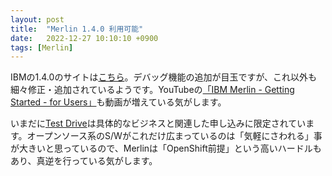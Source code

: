 ```yaml
---
layout: post
title:  "Merlin 1.4.0 利用可能"
date:   2022-12-27 10:10:10 +0900
tags: [Merlin]
---
```

IBMの1.4.0のサイトは[こちら](https://www.ibm.com/docs/en/merlin/1.0?topic=new-whats-in-140)。デバッグ機能の追加が目玉ですが、これ以外も細々修正・追加されているようです。YouTubeの[「IBM Merlin - Getting Started - for Users」](https://www.youtube.com/playlist?list=PLPELYviDwCnY6L5r5ZnmCneqhakLcB7ko)も動画が増えている気がします。

いまだに[Test Drive](https://ibm.github.io/merlin-docs/#/./guides/overview/sandbox)は具体的なビジネスと関連した申し込みに限定されています。オープンソース系のS/Wがこれだけ広まっているのは「気軽にさわれる」事が大きいと思っているので、Merlinは「OpenShift前提」という高いハードルもあり、真逆を行っている気がします。

